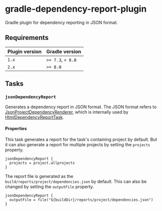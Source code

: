 # gradle-dependency-report-plugin

Gradle plugin for dependency reporting in JSON format.

## Requirements

| Plugin version | Gradle version    |
|----------------|-------------------|
| `1.x`          | `>= 7.3`, `< 8.0` |
| `2.x`          | `>= 8.0`          |


## Tasks

### `jsonDependencyReport`

Generates a dependency report in JSON format. 
The JSON format refers to [JsonProjectDependencyRenderer](https://github.com/gradle/gradle/blob/master/subprojects/diagnostics/src/main/java/org/gradle/api/reporting/dependencies/internal/JsonProjectDependencyRenderer.java), 
which is internally used by [HtmlDependencyReportTask](https://docs.gradle.org/current/dsl/org.gradle.api.reporting.dependencies.HtmlDependencyReportTask.html).

#### Properties

This task generates a report for the task's containing project by default.
But it can also generate a report for multiple projects by setting the `projects` property.
```
jsonDependencyReport {
  projects = project.allprojects
}
```

The report file is generated as the `build/reports/project/dependencies.json` by default. 
This can also be changed by setting the `outputFile` property.
```
jsonDependencyReport {
  outputFile = file("${buildDir}/reports/project/dependencies.json")
}
```


